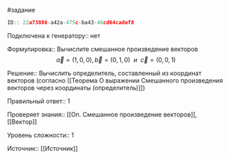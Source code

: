 #задание

```javascript
ID:: 22a73886-a42a-475c-ba43-46cd64cadef8
```

Подключена к генератору:: нет

Формулировка:: Вычислите смешанное произведение векторов $$\vec{a}=(1,0,0), \vec{b}=(0,1,0)~~и~~\vec{c}=(0,0,1)$$

Решение:: Вычислить определитель, составленный из координат векторов (согласно [[Теорема О выражении Смешанного произведения векторов через координаты (определитель)]])

Правильный ответ:: 1

Проверяет знания:: [[Оп. Смешанное произведение векторов]], [[Вектор]]

Уровень сложности:: 1

Источник:: [[Источник]]